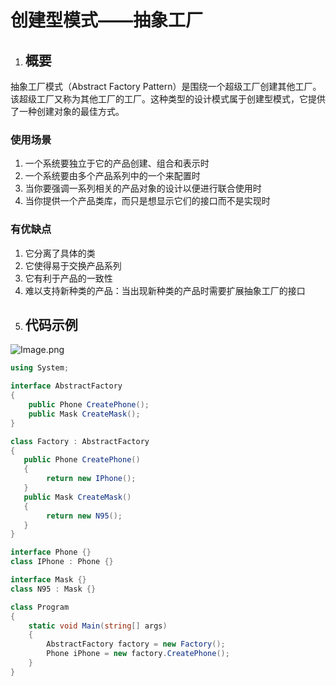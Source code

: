 # 创建型模式——抽象工厂

1. ## 概要

抽象工厂模式（Abstract Factory Pattern）是围绕一个超级工厂创建其他工厂。该超级工厂又称为其他工厂的工厂。这种类型的设计模式属于创建型模式，它提供了一种创建对象的最佳方式。

### 使用场景

1. 一个系统要独立于它的产品创建、组合和表示时
2. 一个系统要由多个产品系列中的一个来配置时
3. 当你要强调一系列相关的产品对象的设计以便进行联合使用时
4. 当你提供一个产品类库，而只是想显示它们的接口而不是实现时

### 有优缺点

1. 它分离了具体的类
2. 它使得易于交换产品系列
3. 它有利于产品的一致性
4. 难以支持新种类的产品：当出现新种类的产品时需要扩展抽象工厂的接口
2. ## 代码示例

![Image.png](/img/设计模式-抽象工厂.png)

```cs
using System;

interface AbstractFactory
{
    public Phone CreatePhone();
    public Mask CreateMask();
}

class Factory : AbstractFactory
{
   public Phone CreatePhone()
   {
        return new IPhone();
   }
   public Mask CreateMask()
   {
        return new N95();
   }
}

interface Phone {}
class IPhone : Phone {}

interface Mask {}
class N95 : Mask {}

class Program
{
    static void Main(string[] args)
    {
        AbstractFactory factory = new Factory();
        Phone iPhone = new factory.CreatePhone();
    }
}
```

